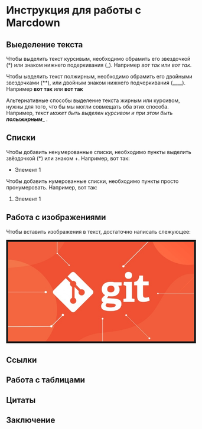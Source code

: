 # Инструкция для работы с Marсdown

## Выеделение текста
Чтобы выделить текст курсивым, необходимо обрамить его звездочкой (*) или знаком нижнего подеркивания (_).
Например *вот так* или _вот так_.

Чтобы ывделить текст полжирным, необходимо обрамить его двойными звездочками (**), или двойным знаком нижнего подчеркивания (____).
Например **вот так** или __вот так__

Альтернативные способы выделение текста жирным или курсивом, нужны для того, что бы мы могли совмещать оба этих способа. Например, _текст может быть выделен курсивом и при этом быть **полыжирным**__ .

## Списки
Чтобы добавить ненумерованные списки, необходимо пункты выделить звёздочкой  (*) или знаком +.
Например, вот так:
* Элемент 1

Чтобы добавить нумерованные списки, необходимо пункты просто пронумеровать.
Например, вот так:
1. Элемент 1

## Работа с изображениями

Чтобы вставить изображения в текст, достаточно написать слежующее:

<img src="picture2.jpg" border="5px"/>

## Ссылки

## Работа с таблицами

## Цитаты

## Заключение
